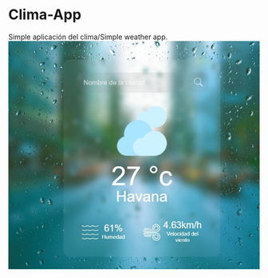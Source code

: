 # Clima-App
Simple aplicación del clima/Simple weather app.
<a href="#"><img src="https://github.com/DanRo3/Clima-App/blob/main/prw.jpeg"></a>

